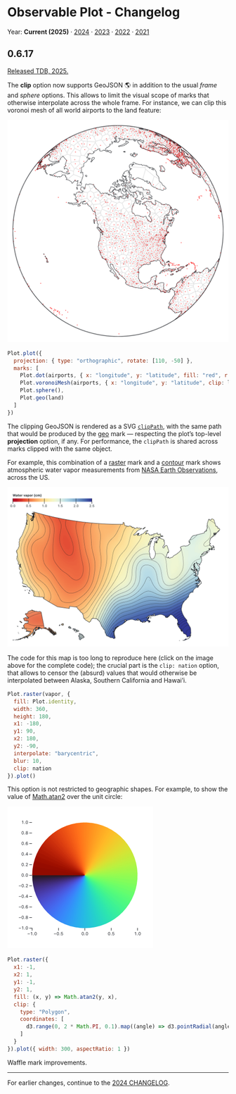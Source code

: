 # Observable Plot - Changelog

Year: **Current (2025)** · [2024](./CHANGELOG-2024.md) · [2023](./CHANGELOG-2023.md) · [2022](./CHANGELOG-2022.md) · [2021](./CHANGELOG-2021.md)

## 0.6.17

[Released TDB, 2025.](https://github.com/observablehq/plot/releases/tag/v0.6.17)

The **clip** option now supports GeoJSON 🌎 in addition to the usual *frame* and *sphere* options. This allows to limit the visual scope of marks that otherwise interpolate across the whole frame. For instance, we can clip this voronoi mesh of all world airports to the land feature:

[<img src="./img/airports-clip-land.png" width="708" alt="a map of world airports with a voronoi mesh clipped to land">](XXXXX)

```js
Plot.plot({
  projection: { type: "orthographic", rotate: [110, -50] },
  marks: [
    Plot.dot(airports, { x: "longitude", y: "latitude", fill: "red", r: 1 }),
    Plot.voronoiMesh(airports, { x: "longitude", y: "latitude", clip: land }),
    Plot.sphere(),
    Plot.geo(land)
  ]
})
```

The clipping GeoJSON is rendered as a SVG [`clipPath`](https://developer.mozilla.org/en-US/docs/Web/SVG/Element/clipPath), with the same path that would be produced by the [geo](https://observablehq.com/plot/marks/geo) mark — respecting the plot’s top-level **projection** option, if any. For performance, the `clipPath` is shared across marks clipped with the same object.

For example, this combination of a [raster]() mark and a [contour]() mark shows atmospheric water vapor measurements from [NASA Earth Observations](https://neo.gsfc.nasa.gov/view.php?datasetId=MYDAL2_M_SKY_WV), across the US.

[<img src="./img/vapor-clip-us.png" width="708" alt="a map of water vapor measurements">](XXXXX)

The code for this map is too long to reproduce here (click on the image above for the complete code); the crucial part is the `clip: nation` option, that allows to censor the (absurd) values that would otherwise be interpolated between Alaska, Southern California and Hawai’i.

```js
Plot.raster(vapor, {
  fill: Plot.identity,
  width: 360,
  height: 180,
  x1: -180,
  y1: 90,
  x2: 180,
  y2: -90,
  interpolate: "barycentric",
  blur: 10,
  clip: nation
}).plot()
```

This option is not restricted to geographic shapes. For example, to show the value of [Math.atan2](https://developer.mozilla.org/en-US/docs/Web/JavaScript/Reference/Global_Objects/Math/atan2) over the unit circle:

[<img src="./img/unit-circle-atan2.png" width="332" alt="the value of Math.atan2 on the unit circle">](XXXXX)

```js
Plot.raster({
  x1: -1,
  x2: 1,
  y1: -1,
  y2: 1,
  fill: (x, y) => Math.atan2(y, x),
  clip: {
    type: "Polygon",
    coordinates: [
      d3.range(0, 2 * Math.PI, 0.1).map((angle) => d3.pointRadial(angle, 1))
    ]
  }
}).plot({ width: 300, aspectRatio: 1 })
```

Waffle mark improvements.

---

For earlier changes, continue to the [2024 CHANGELOG](./CHANGELOG-2024.md).
